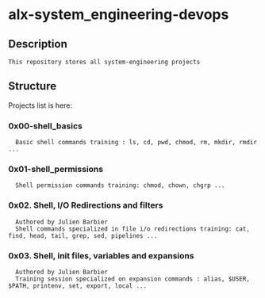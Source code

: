 # alx-system_engineering-devops

## Description
    This repository stores all system-engineering projects
    
## Structure
   Projects list is here:
   
   ### 0x00-shell_basics
      Basic shell commands training : ls, cd, pwd, chmod, rm, mkdir, rmdir ...
   ### 0x01-shell_permissions
      Shell permission commands training: chmod, chown, chgrp ...
   ### 0x02. Shell, I/O Redirections and filters
      Authored by Julien Barbier
      Shell commands specialized in file i/o redirections training: cat, find, head, tail, grep, sed, pipelines ...
   ### 0x03. Shell, init files, variables and expansions
      Authored by Julien Barbier
      Training session specialized on expansion commands : alias, $USER, $PATH, printenv, set, export, local ... 

